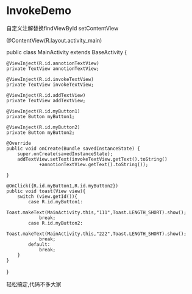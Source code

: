 # InvokeDemo
自定义注解替换findViewById setContentView


@ContentView(R.layout.activity_main)

public class MainActivity extends BaseActivity {

    @ViewInject(R.id.annotionTextView)
    private TextView annotionTextView;

    @ViewInject(R.id.invokeTextView)
    private TextView invokeTextView;

    @ViewInject(R.id.addTextView)
    private TextView addTextView;

    @ViewInject(R.id.myButton1)
    private Button myButton1;

    @ViewInject(R.id.myButton2)
    private Button myButton2;

    @Override
    public void onCreate(Bundle savedInstanceState) {
        super.onCreate(savedInstanceState);
        addTextView.setText(invokeTextView.getText().toString()
                +annotionTextView.getText().toString());

    }

    @OnClick({R.id.myButton1,R.id.myButton2})
    public void toast(View view){
        switch (view.getId()){
            case R.id.myButton1:
                Toast.makeText(MainActivity.this,"111",Toast.LENGTH_SHORT).show();
                break;
            case R.id.myButton2:
                Toast.makeText(MainActivity.this,"222",Toast.LENGTH_SHORT).show();
                break;
            default:
                break;
        }
    }
}

轻松搞定,代码不多大家
